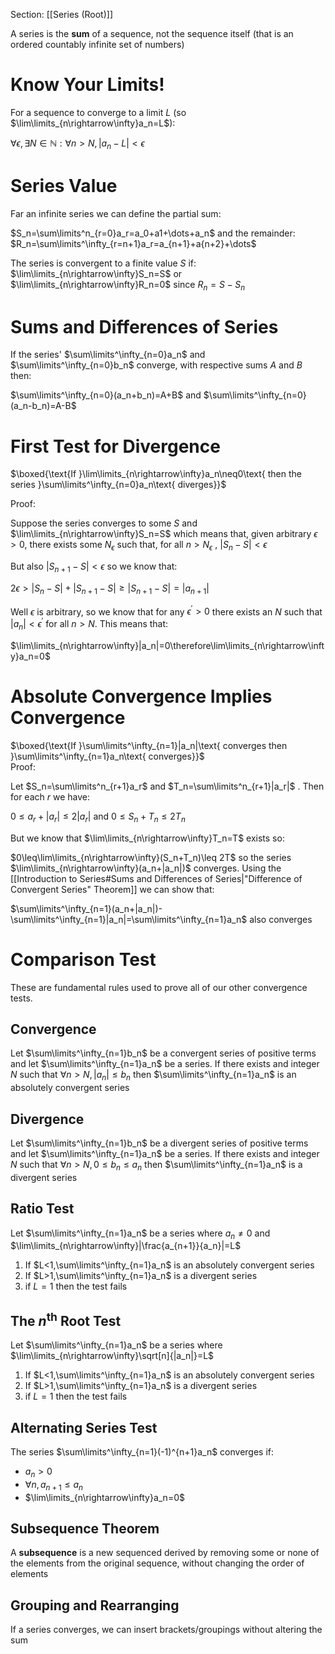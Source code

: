 Section: [[Series (Root)]]

A series is the **sum** of a sequence, not the sequence itself (that is an ordered countably infinite set of numbers)
# Know Your Limits!

For a sequence to converge to a limit $L$ (so $\lim\limits_{n\rightarrow\infty}a_n=L$):

$\forall\epsilon,\exists N\in\mathbb{N}:\forall n>N,|a_n-L|<\epsilon$        
# Series Value

Far an infinite series we can define the partial sum:

$S_n=\sum\limits^n_{r=0}a_r=a_0+a1+\dots+a_n$
and the remainder:
$R_n=\sum\limits^\infty_{r=n+1}a_r=a_{n+1}+a{n+2}+\dots$

The series is convergent to a finite value $S$ if:
$\lim\limits_{n\rightarrow\infty}S_n=S$ or $\lim\limits_{n\rightarrow\infty}R_n=0$ since $R_n=S-S_n$
# Sums and Differences of Series

If the series' $\sum\limits^\infty_{n=0}a_n$ and $\sum\limits^\infty_{n=0}b_n$ converge, with respective sums $A$ and $B$ then:

$\sum\limits^\infty_{n=0}(a_n+b_n)=A+B$ and $\sum\limits^\infty_{n=0}(a_n-b_n)=A-B$
# First Test for Divergence

$\boxed{\text{If }\lim\limits_{n\rightarrow\infty}a_n\neq0\text{ then the series }\sum\limits^\infty_{n=0}a_n\text{ diverges}}$

Proof:

Suppose the series converges to some $S$ and $\lim\limits_{n\rightarrow\infty}S_n=S$ which means that, given arbitrary $\epsilon>0$, there exists some $N_\epsilon$ such that, for all $n>N_\epsilon$ , $|S_n-S|<\epsilon$

But also $|S_{n+1}-S|<\epsilon$ so we know that: 

$2\epsilon>|S_n-S|+|S_{n+1}-S|\geq|S_{n+1}-S|=|a_{n+1}|$

Well $\epsilon$ is arbitrary, so we know that for any $\epsilon^\prime>0$ there exists an $N$ such that $|a_n|<\epsilon^\prime$ for all $n>N$. This means that: 

$\lim\limits_{n\rightarrow\infty}|a_n|=0\therefore\lim\limits_{n\rightarrow\infty}a_n=0$
# Absolute Convergence Implies Convergence

$\boxed{\text{If }\sum\limits^\infty_{n=1}|a_n|\text{ converges then }\sum\limits^\infty_{n=1}a_n\text{ converges}}$  
Proof:

Let $S_n=\sum\limits^n_{r+1}a_r$ and $T_n=\sum\limits^n_{r+1}|a_r|$ . Then for each $r$ we have:

$0\leq a_r+|a_r|\leq 2|a_r|$ and $0\leq S_n+T_n\leq 2T_n$

But we know that $\lim\limits_{n\rightarrow\infty}T_n=T$ exists so:

$0\leq\lim\limits_{n\rightarrow\infty}(S_n+T_n)\leq 2T$ so the series $\lim\limits_{n\rightarrow\infty}(a_n+|a_n|)$ converges. Using the [[Introduction to Series#Sums and Differences of Series|"Difference of Convergent Series" Theorem]] we can show that:

$\sum\limits^\infty_{n=1}(a_n+|a_n|)-\sum\limits^\infty_{n=1}|a_n|=\sum\limits^\infty_{n=1}a_n$ also converges
# Comparison Test

These are fundamental rules used to prove all of our other convergence tests.
## Convergence

Let $\sum\limits^\infty_{n=1}b_n$ be a convergent series of positive terms and let $\sum\limits^\infty_{n=1}a_n$ be a series. If there exists and integer $N$ such that $\forall n>N,|a_n|\leq b_n$ then $\sum\limits^\infty_{n=1}a_n$ is an absolutely convergent series
## Divergence

Let $\sum\limits^\infty_{n=1}b_n$ be a divergent series of positive terms and let $\sum\limits^\infty_{n=1}a_n$ be a series. If there exists and integer $N$ such that $\forall n>N,0\leq b_n\leq a_n$ then $\sum\limits^\infty_{n=1}a_n$ is a divergent series
## Ratio Test

Let  $\sum\limits^\infty_{n=1}a_n$ be a series where $a_n\neq0$ and $\lim\limits_{n\rightarrow\infty}|\frac{a_{n+1}}{a_n}|=L$ 
1. If $L<1,\sum\limits^\infty_{n=1}a_n$ is an absolutely convergent series
2. If $L>1,\sum\limits^\infty_{n=1}a_n$ is a divergent series
3. if $L=1$ then the test fails
## The $n^{\text{th}}$ Root Test

Let $\sum\limits^\infty_{n=1}a_n$ be a series where $\lim\limits_{n\rightarrow\infty}\sqrt[n]{|a_n|}=L$
1. If $L<1,\sum\limits^\infty_{n=1}a_n$ is an absolutely convergent series
2. If $L>1,\sum\limits^\infty_{n=1}a_n$ is a divergent series
3. if $L=1$ then the test fails
## Alternating Series Test

The series $\sum\limits^\infty_{n=1}(-1)^{n+1}a_n$ converges if:

- $a_n>0$
- $\forall n,a_{n+1}\leq a_n$
- $\lim\limits_{n\rightarrow\infty}a_n=0$
## Subsequence Theorem

A **subsequence** is a new sequenced derived by removing some or none of the elements from the original sequence, without changing the order of elements
## Grouping and Rearranging

If a series converges, we can insert brackets/groupings without altering the sum